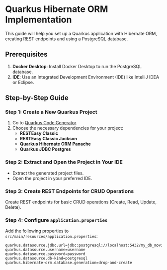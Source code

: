 # Quarkus Hibernate ORM Implementation

This guide will help you set up a Quarkus application with Hibernate ORM, creating REST endpoints and using a PostgreSQL database.

## Prerequisites
1. **Docker Desktop**: Install Docker Desktop to run the PostgreSQL database.
2. **IDE**: Use an Integrated Development Environment (IDE) like IntelliJ IDEA or Eclipse.

## Step-by-Step Guide

### Step 1: Create a New Quarkus Project
1. Go to [Quarkus Code Generator](https://code.quarkus.io/).
2. Choose the necessary dependencies for your project:
   - **RESTEasy Classic**
   - **RESTEasy Classic Jackson**
   - **Quarkus Hibernate ORM Panache**
   - **Quarkus JDBC Postgres**

### Step 2: Extract and Open the Project in Your IDE
- Extract the generated project files.
- Open the project in your preferred IDE.

### Step 3: Create REST Endpoints for CRUD Operations
Create REST endpoints for basic CRUD operations (Create, Read, Update, Delete).

### Step 4: Configure `application.properties`
Add the following properties to `src/main/resources/application.properties`:

```properties
quarkus.datasource.jdbc.url=jdbc:postgresql://localhost:5432/my_db_movie
quarkus.datasource.username=username
quarkus.datasource.password=password
quarkus.datasource.db-kind=postgresql
quarkus.hibernate-orm.database.generation=drop-and-create
